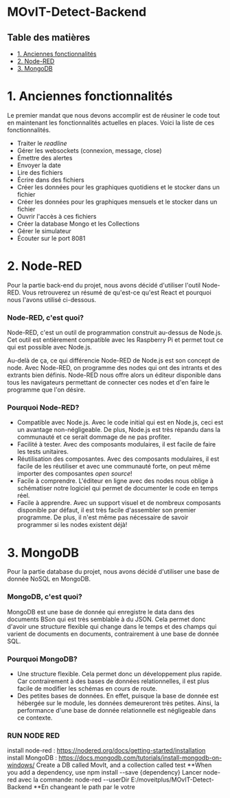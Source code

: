 # MOvIT-Detect-Backend

## Table des matières

* [1. Anciennes fonctionnalités](#1-anciennes-fonctionnalités)
* [2. Node-RED](#2-node-red)
* [3. MongoDB](#3-mongodb)

# 1. Anciennes fonctionnalités

Le premier mandat que nous devons accomplir est de réusiner le code tout en maintenant les fonctionnalités actuelles en places. Voici la liste de ces fonctionnalités.

* Traiter le *readline*
* Gérer les websockets (connexion, message, close)
* Émettre des alertes
* Envoyer la date
* Lire des fichiers
* Écrire dans des fichiers
* Créer les données pour les graphiques quotidiens et le stocker dans un fichier
* Créer les données pour les graphiques mensuels et le stocker dans un fichier
* Ouvrir l'accès à ces fichiers
* Créer la database Mongo et les Collections
* Gérer le simulateur
* Écouter sur le port 8081

# 2. Node-RED

Pour la partie back-end du projet, nous avons décidé d'utiliser l'outil Node-RED. Vous retrouverez un résumé de qu'est-ce qu'est React et pourquoi nous l'avons utilisé ci-dessous.

### Node-RED, c'est quoi?

Node-RED, c'est un outil de programmation construit au-dessus de Node.js. Cet outil est entièrement compatible avec les Raspberry Pi et permet tout ce qui est possible avec Node.js.

Au-delà de ça, ce qui différencie Node-RED de Node.js est son concept de node. Avec Node-RED, on programme des nodes qui ont des intrants et des extrants bien définis. Node-RED nous offre alors un éditeur disponible dans tous les navigateurs permettant de connecter ces nodes et d'en faire le programme que l'on désire.

### Pourquoi Node-RED?

* Compatible avec Node.js. Avec le code initial qui est en Node.js, ceci est un avantage non-négligeable. De plus, Node.js est très répandu dans la communauté et ce serait dommage de ne pas profiter.
* Facilité à tester. Avec des composants modulaires, il est facile de faire les tests unitaires.
* Réutilisation des composantes. Avec des composants modulaires, il est facile de les réutiliser et avec une communauté forte, on peut même importer des composantes *open source*!
* Facile à comprendre. L'éditeur en ligne avec des nodes nous oblige à schématiser notre logiciel qui permet de documenter le code en temps réel.
* Facile à apprendre. Avec un support visuel et de nombreux composants disponible par défaut, il est très facile d'assembler son premier programme. De plus, il n'est même pas nécessaire de savoir programmer si les nodes existent déjà!

# 3. MongoDB

Pour la partie database du projet, nous avons décidé d'utiliser une base de donnée NoSQL en MongoDB.

### MongoDB, c'est quoi?

MongoDB est une base de donnée qui enregistre le data dans des documents BSon qui est très semblable à du JSON. Cela permet donc d'avoir une structure flexible qui change dans le temps et des champs qui varient de documents en documents, contrairement à une base de donnée SQL.

### Pourquoi MongoDB?

* Une structure flexible. Cela permet donc un développement plus rapide. Car contrairement à des bases de données relationnelles, il est plus facile de modifier les schémas en cours de route.
* Des petites bases de données. En effet, puisque la base de donnée est hébergée sur le module, les données demeureront très petites. Ainsi, la performance d'une base de donnée relationnelle est négligeable dans ce contexte.


### RUN NODE RED

install node-red : https://nodered.org/docs/getting-started/installation
install MongoDB : https://docs.mongodb.com/tutorials/install-mongodb-on-windows/
Create a DB called MovIt, and a collection called test
**When you add a dependency, use npm install --save {dependency}
Lancer node-red avec la commande: node-red --userDir E:/moveitplus/MOvIT-Detect-Backend 
**En changeant le path par le votre
